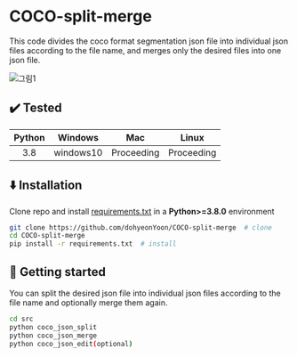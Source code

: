 # COCO-split-merge

This code divides the coco format segmentation json file into individual json files according to the file name,
and merges only the desired files into one json file.

![그림1](https://user-images.githubusercontent.com/66056440/203495399-3f310719-8c29-43ba-a970-cefadc3ddf66.jpg)


## :heavy_check_mark: Tested

| Python |   Windows   |   Mac   |   Linux  |
| :----: | :---------: | :-----: | :------: |
|  3.8  | windows10 | Proceeding |  Proceeding |


## :arrow_down: Installation

Clone repo and install [requirements.txt](https://github.com/dohyeonYoon/COCO-split-merge/blob/main/requirements.txt) in a
**Python>=3.8.0** environment

```bash
git clone https://github.com/dohyeonYoon/COCO-split-merge  # clone
cd COCO-split-merge
pip install -r requirements.txt  # install
```

## :rocket: Getting started

You can split the desired json file into individual json files according to the file name 
and optionally merge them again.

```bash
cd src
python coco_json_split
python coco_json_merge
python coco_json_edit(optional)
```
